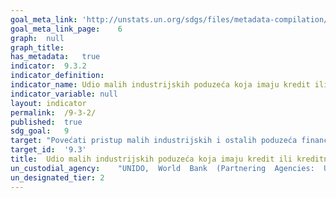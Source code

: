 ```yaml
---	
goal_meta_link:	'http://unstats.un.org/sdgs/files/metadata-compilation/Metadata-Goal-9.pdf'
goal_meta_link_page:	6
graph:	null
graph_title:	
has_metadata:	true
indicator:	9.3.2
indicator_definition:	
indicator_name:	Udio malih industrijskih poduzeća koja imaju kredit ili kreditnu liniju
indicator_variable:	null
layout:	indicator
permalink:	/9-3-2/
published:	true  
sdg_goal:	9
target:	"Povećati pristup malih industrijskih i ostalih poduzeća financijskim uslugama, posebno u zemljama u razvoju, uključujući pristupačnim kreditima, te njihovo uključivanje u vrijednosne lance i tržišta"
target_id:	'9.3'
title:	Udio malih industrijskih poduzeća koja imaju kredit ili kreditnu liniju
un_custodial_agency:	"UNIDO,  World  Bank  (Partnering  Agencies:  UNCDF)"
un_designated_tier:	2
---	
```

